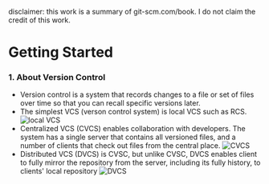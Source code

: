 disclaimer: this work is a summary of git-scm.com/book. I do not claim the credit of this work.

# Getting Started

### 1. About Version Control
* Version control is a system that records changes to a file or set of files over time so that you can recall specific versions later. 
* The simplest VCS (verson control system) is local VCS such as RCS. 
![local VCS](https://git-scm.com/book/en/v2/images/local.png)
* Centralized VCS (CVCS) enables collaboration with developers. The system has a single server that contains all versioned files, and a number of clients that check out files from the central place.
![CVCS](https://git-scm.com/book/en/v2/images/centralized.png)
* Distributed VCS (DVCS) is CVSC, but unlike CVSC, DVCS enables client to fully mirror the repository from the server, including its fully history, to clients' local repository
![DVCS](https://git-scm.com/book/en/v2/images/distributed.png)
 

